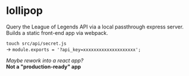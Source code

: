 # lollipop
Query the League of Legends API via a local passthrough express server. Builds a static front-end app via webpack.

``touch src/api/secret.js``  
-> ``module.exports = '?api_key=xxxxxxxxxxxxxxxxxxxx';``

*Maybe rework into a react app?*  
**Not a "production-ready" app**
